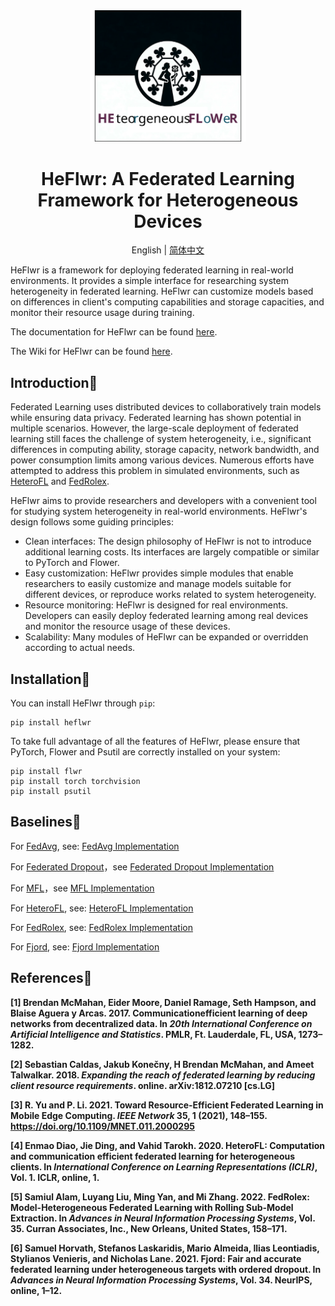 <div align="center">
    <img src='https://github.com/QVQZZZ/HeFlwr/blob/main/pictures/logo.svg' width="250" alt="logo">
</div>
<h1 align="center"> HeFlwr: A Federated Learning Framework for Heterogeneous Devices </h1>
<div align="center">

English | [简体中文](https://github.com/QVQZZZ/HeFlwr/blob/main/README.zh.md)
</div>

HeFlwr is a framework for deploying federated learning in real-world environments.
It provides a simple interface for researching system heterogeneity in federated learning.
HeFlwr can customize models based on differences in client's computing capabilities and storage capacities,
and monitor their resource usage during training.

The documentation for HeFlwr can be found [here](https://github.com/QVQZZZ/HeFlwr/blob/main/docs/en/home.md).

The Wiki for HeFlwr can be found [here](https://github.com/QVQZZZ/HeFlwr/wiki).


## Introduction📜
Federated Learning uses distributed devices to collaboratively train models while ensuring data privacy.
Federated learning has shown potential in multiple scenarios. However,
the large-scale deployment of federated learning still faces the challenge of system heterogeneity,
i.e., significant differences in computing ability,
storage capacity, network bandwidth, and power consumption limits among various devices.
Numerous efforts have attempted to address this problem in simulated environments,
such as <a href="#heterofl">HeteroFL</a> and <a href="#fedrolex">FedRolex</a>.

HeFlwr aims to provide researchers and developers with a convenient tool for studying system heterogeneity in real-world environments.
HeFlwr's design follows some guiding principles:
- Clean interfaces: The design philosophy of HeFlwr is not to introduce additional learning costs. Its interfaces are largely compatible or similar to PyTorch and Flower.
- Easy customization: HeFlwr provides simple modules that enable researchers to easily customize and manage models suitable for different devices, or reproduce works related to system heterogeneity.
- Resource monitoring: HeFlwr is designed for real environments. Developers can easily deploy federated learning among real devices and monitor the resource usage of these devices.
- Scalability: Many modules of HeFlwr can be expanded or overridden according to actual needs.

## Installation🚀
You can install HeFlwr through `pip`:
``` shell
pip install heflwr
```
To take full advantage of all the features of HeFlwr,
please ensure that PyTorch, Flower and Psutil are correctly installed on your system:
``` shell
pip install flwr
pip install torch torchvision
pip install psutil
```

## Baselines🎉
For <a href="#fedavg">FedAvg</a>, see: [FedAvg Implementation](https://github.com/QVQZZZ/HeFlwr/blob/main/examples/fedavg/README.md)

For <a href="#federated_dropout">Federated Dropout</a>，see [Federated Dropout Implementation](https://github.com/QVQZZZ/HeFlwr/blob/main/examples/federated_dropout/README.md)

For <a href="mfl">MFL</a>，see [MFL Implementation](https://github.com/QVQZZZ/HeFlwr/blob/main/examples/mfl/README.md)

For <a href="#heterofl">HeteroFL</a>, see: [HeteroFL Implementation](https://github.com/QVQZZZ/HeFlwr/blob/main/examples/heterofl/README.md)

For <a href="#fedrolex">FedRolex</a>, see: [FedRolex Implementation](https://github.com/QVQZZZ/HeFlwr/blob/main/examples/fedrolex/README.md)

For <a href="#fjord">Fjord</a>, see: [Fjord Implementation](https://github.com/QVQZZZ/HeFlwr/blob/main/examples/fjord/README.md)



## References📕
<strong><p id="fedavg">[1] Brendan McMahan, Eider Moore, Daniel Ramage, Seth Hampson, and Blaise Aguera y Arcas. 2017. Communicationefficient learning of deep networks from decentralized data. In _20th International Conference on Artificial Intelligence and Statistics_. PMLR, Ft. Lauderdale, FL, USA, 1273–1282.</p></strong>

<strong><p id="federated_dropout">[2] Sebastian Caldas, Jakub Konečny, H Brendan McMahan, and Ameet Talwalkar. 2018. _Expanding the reach of federated learning by reducing client resource requirements_. online. arXiv:1812.07210 [cs.LG]</p></strong>

<strong><p id="mfl">[3] R. Yu and P. Li. 2021. Toward Resource-Efficient Federated Learning in Mobile Edge Computing. _IEEE Network_ 35, 1 (2021), 148–155. https://doi.org/10.1109/MNET.011.2000295</p></strong>

<strong><p id="heterofl">[4] Enmao Diao, Jie Ding, and Vahid Tarokh. 2020. HeteroFL: Computation and communication efficient federated learning for heterogeneous clients. In _International Conference on Learning Representations (ICLR)_, Vol. 1. ICLR, online, 1.</p></strong>

<strong><p id="fedrolex">[5] Samiul Alam, Luyang Liu, Ming Yan, and Mi Zhang. 2022. FedRolex: Model-Heterogeneous Federated Learning with Rolling Sub-Model Extraction. In _Advances in Neural Information Processing Systems_, Vol. 35. Curran Associates, Inc., New Orleans, United States, 158–171.</p></strong>

<strong><p id="fjord">[6] Samuel Horvath, Stefanos Laskaridis, Mario Almeida, Ilias Leontiadis, Stylianos Venieris, and Nicholas Lane. 2021. Fjord: Fair and accurate federated learning under heterogeneous targets with ordered dropout. In _Advances in Neural Information Processing Systems_, Vol. 34. NeurIPS, online, 1–12.</p></strong>